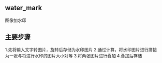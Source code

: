 ## water_mark
图像加水印

## 主要步骤
1.先将输入文字转图片，旋转后存储为水印图片
2.通过计算，将水印图片进行拼接为一张与将进行水印的图片大小对等
3.将两张图片进行叠加
4.叠加后存储
